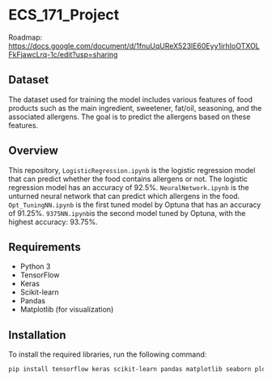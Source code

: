 # ECS_171_Project
Roadmap: https://docs.google.com/document/d/1fnuUqUReX523lE60Eyy1irhIoOTXOLFkFjawcLrq-1c/edit?usp=sharing
## Dataset
The dataset used for training the model includes various features of food products such as the main ingredient, sweetener, fat/oil, seasoning, and the associated allergens. The goal is to predict the allergens based on these features. 
## Overview
This repository, `LogisticRegression.ipynb` is the logistic regression model that can predict whether the food contains allergens or not. The logistic regression model has an accuracy of 92.5%. `NeuralNetwork.ipynb` is the unturned neural network that can predict which allergens in the food. `Opt_TuningNN.ipynb` is the first tuned model by Optuna that has an accuracy of 91.25%. `9375NN.ipynb`is the second model tuned by Optuna, with the highest accuracy: 93.75%. 
## Requirements
- Python 3
- TensorFlow
- Keras
- Scikit-learn
- Pandas
- Matplotlib (for visualization)
## Installation
To install the required libraries, run the following command:
```bash
pip install tensorflow keras scikit-learn pandas matplotlib seaborn plotly optuna
```
